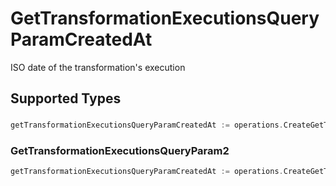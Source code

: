 # GetTransformationExecutionsQueryParamCreatedAt

ISO date of the transformation's execution


## Supported Types

### 

```go
getTransformationExecutionsQueryParamCreatedAt := operations.CreateGetTransformationExecutionsQueryParamCreatedAtDateTime(time.Time{/* values here */})
```

### GetTransformationExecutionsQueryParam2

```go
getTransformationExecutionsQueryParamCreatedAt := operations.CreateGetTransformationExecutionsQueryParamCreatedAtGetTransformationExecutionsQueryParam2(operations.GetTransformationExecutionsQueryParam2{/* values here */})
```

